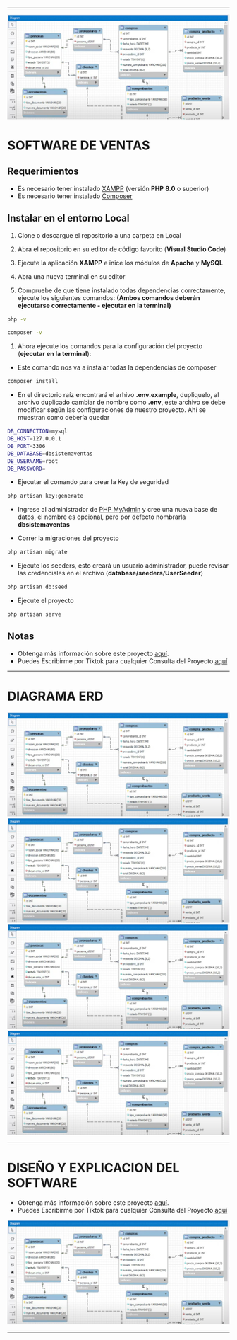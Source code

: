------------
![Img](https://github.com/JosueCColcasDesarrollador/ProyectoEvaluacion/blob/main/diagrama_basedatos/tablas_part01.jpeg)

# SOFTWARE DE VENTAS

## Requerimientos
- Es necesario tener instalado [XAMPP](https://www.apachefriends.org/es/download.html "XAMPP") (versión **PHP** **8.0** o superior)  
- Es necesario tener instalado [Composer](https://getcomposer.org/download/ "Composer")

## Instalar en el entorno Local

1. Clone o descargue el repositorio a una carpeta en Local

1. Abra el repositorio en su editor de código favorito (**Visual Studio Code**)

1. Ejecute la aplicación **XAMPP** e inice los módulos de **Apache** y **MySQL**

1. Abra una nueva terminal en su editor 

1. Compruebe de que tiene instalado todas dependencias correctamente, ejecute los siguientes comandos: **(Ambos comandos deberán ejecutarse correctamente - ejecutar en la terminal)**
```bash
php -v
```
```bash
composer -v
```

1. Ahora ejecute los comandos para la configuración del proyecto (**ejecutar en la terminal**):

- Este comando nos va a instalar todas la dependencias de composer
```bash
composer install
```
- En el directorio raíz encontrará el arhivo **.env.example**, dupliquelo, al archivo duplicado cambiar de nombre como **.env**, este archivo se debe modificar según las configuraciones de nuestro proyecto. Ahí se muestran como debería quedar
```bash
DB_CONNECTION=mysql
DB_HOST=127.0.0.1
DB_PORT=3306
DB_DATABASE=dbsistemaventas 
DB_USERNAME=root
DB_PASSWORD=
```
- Ejecutar el comando para crear la Key de seguridad
```bash
php artisan key:generate 
```
- Ingrese al administrador de [PHP MyAdmin](http://localhost/phpmyadmin/) y cree una nueva base de datos, el nombre es opcional, pero por defecto nombrarla **dbsistemaventas**

- Correr la migraciones del proyecto
```bash
php artisan migrate
```
- Ejecute los seeders, esto creará un usuario administrador, puede revisar las credenciales en el archivo (**database/seeders/UserSeeder**)
```bash
php artisan db:seed
```
- Ejecute el proyecto
```bash
php artisan serve
```

## Notas
- Obtenga más información sobre este proyecto [aquí](https://www.youtube.com/@Andre_Raton).
- Puedes Escribirme por Tiktok para cualquier Consulta del Proyecto [aquí](https://www.tiktok.com/@blankuskaladoguita)

------------

 # DIAGRAMA ERD

![Img](https://github.com/JosueCColcasDesarrollador/ProyectoEvaluacion/blob/main/diagrama_basedatos/tablas_part01.jpeg)
![Img](https://github.com/JosueCColcasDesarrollador/ProyectoEvaluacion/blob/main/diagrama_basedatos/tablas_part01.jpeg)
![Img](https://github.com/JosueCColcasDesarrollador/ProyectoEvaluacion/blob/main/diagrama_basedatos/tablas_part01.jpeg)
![Img](https://github.com/JosueCColcasDesarrollador/ProyectoEvaluacion/blob/main/diagrama_basedatos/tablas_part01.jpeg)

------------

# DISEÑO Y EXPLICACION DEL SOFTWARE

- Obtenga más información sobre este proyecto [aquí](https://www.youtube.com/@Andre_Raton).
- Puedes Escribirme por Tiktok para cualquier Consulta del Proyecto [aquí](https://www.tiktok.com/@blankuskaladoguita)

![Img](https://github.com/JosueCColcasDesarrollador/ProyectoEvaluacion/blob/main/diagrama_basedatos/tablas_part01.jpeg)

------------
